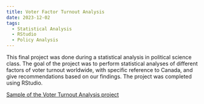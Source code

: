 ```yaml
---
title: Voter Factor Turnout Analysis
date: 2023-12-02
tags:
  - Statistical Analysis
  - RStudio
  - Policy Analysis
---
```


This final project was done during a statistical analysis in political science class. The goal of the project was to perform statistical analyses of different factors of voter turnout worldwide, with specific reference to Canada, and give recommendations based on our findings. The project was completed using RStudio.

[Sample of the Voter Turnout Analysis project](https://vancityvalle.github.io/uploads/voterturnoutsample.pdf)